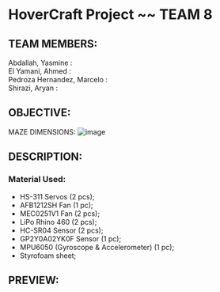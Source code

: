 # HoverCraft Project ~~ TEAM 8

## TEAM MEMBERS: ## 
Abdallah, Yasmine :  
El Yamani, Ahmed :  
Pedroza Hernandez, Marcelo :  
Shirazi, Aryan :  
  
## OBJECTIVE: ##
MAZE DIMENSIONS:
![image](https://user-images.githubusercontent.com/63077422/205738374-ab14a252-58a4-4097-a658-3d52a773ec9f.png)

## DESCRIPTION: ##
### Material Used: ###
- HS-311 Servos (2 pcs);
- AFB1212SH Fan (1 pc);
- MEC0251V1 Fan (2 pcs);
- LiPo Rhino 460 (2 pcs);
- HC-SR04 Sensor (2 pcs);
- GP2Y0A02YK0F Sensor (1 pc);
- MPU6050 (Gyroscope & Accelerometer) (1 pc);
- Styrofoam sheet;



## PREVIEW: ##
